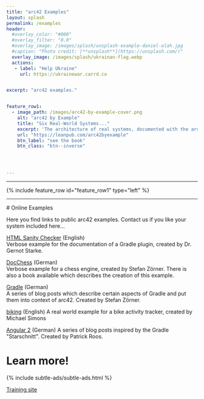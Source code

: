 ```yaml
---
title: "arc42 Examples"
layout: splash
permalink: /examples
header:
  #overlay_color: "#000"
  #overlay_filter: "0.0"
  #overlay_image: /images/splash/unsplash-example-daniel-olah.jpg
  #caption: "Photo credit: [**unsplash**](https://unsplash.com/)"
  overlay_image: /images/splash/ukrainan-flag.webp
  actions: 
   - label: "Help Ukraine"  
     url: https://ukrainewar.carrd.co


excerpt: "arc42 examples."


feature_row1:
  - image_path: /images/arc42-by-example-cover.png
    alt: "arc42 by Example"
    title: "Six Real-World Systems..."
    excerpt: 'The architecture of real systems, documented with the arc42 template. Helps you jumpstart your own documentation. Written by Gernot Starke, Michael Simons and Stefan Zörner.'
    url: "https://leanpub.com/arc42byexample"
    btn_label: "see the book"
    btn_class: "btn--inverse"




---
```



<hr>

{% include feature_row id="feature_row1" type="left" %}

<hr>
# Online Examples

Here you find links to public arc42 examples. Contact us if you like your system
included here...

[HTML Sanity Checker](https://hsc.aim42.org) (English)  
Verbose example for the documentation of a Gradle plugin, created by Dr. Gernot Starke.

[DocChess](http://www.dokchess.de/dokchess/arc42/) (German)  
Verbose example for a chess engine, created by Stefan Z&ouml;rner. There is also a book available which describes the creation of this example.

[Gradle](https://www.embarc.de/arc42-starschnitt-gradle/) (German)  
A series of blog posts which describe certain aspects of Gradle and put them into context of arc42. Created by Stefan Z&ouml;rner.

[biking](https://biking.michael-simons.eu/docs/index.html) (English)
A real world example for a bike activity tracker, created by Michael Simons

[Angular 2](http://blog.fingersteps.ch/2015/12/01/blog-serie-architekturueberblick-von-angular-2/) (German)
A series of blog posts inspired by the Gradle "Starschnitt". Created by Patrick Roos.



# Learn more!

{% include subtle-ads/subtle-ads.html %}

<a href="https://arc42.de" class="btn btn--success">Training site</a>
